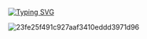 [![Typing SVG](https://readme-typing-svg.demolab.com?font=Fira+Code&size=13&pause=1000&random=false&width=435&lines=%E2%80%9CIgnorance%2C+the+root+and+stem+of+every+evil.%E2%80%9D%E2%80%95+Plato)](https://git.io/typing-svg)

![23fe25f491c927aaf3410eddd3971d96](https://github.com/anhth99/anhth99/assets/98505556/46200a43-2d1f-4041-9d8c-4c1537e52efd)
